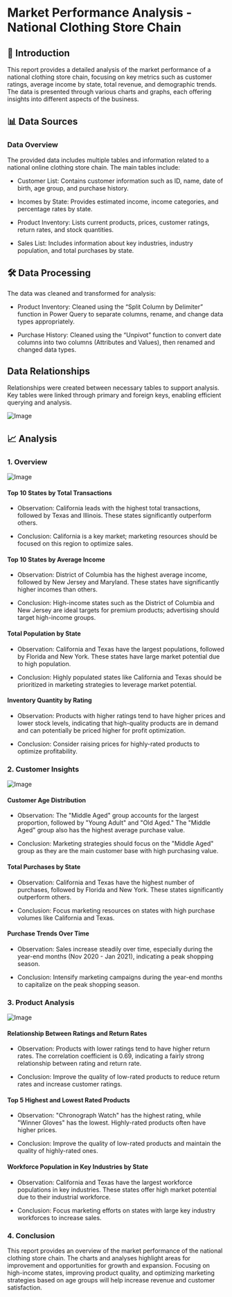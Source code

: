 # Market Performance Analysis - National Clothing Store Chain

## 📌 Introduction

This report provides a detailed analysis of the market performance of a national clothing store chain, focusing on key metrics such as customer ratings, average income by state, total revenue, and demographic trends. The data is presented through various charts and graphs, each offering insights into different aspects of the business.

## 📊 Data Sources

### Data Overview
The provided data includes multiple tables and information related to a national online clothing store chain. The main tables include:

- Customer List: Contains customer information such as ID, name, date of birth, age group, and purchase history.

- Incomes by State: Provides estimated income, income categories, and percentage rates by state.

- Product Inventory: Lists current products, prices, customer ratings, return rates, and stock quantities.

- Sales List: Includes information about key industries, industry population, and total purchases by state.

## 🛠️ Data Processing

The data was cleaned and transformed for analysis:

- Product Inventory: Cleaned using the “Split Column by Delimiter” function in Power Query to separate columns, rename, and change data types appropriately.

- Purchase History: Cleaned using the “Unpivot” function to convert date columns into two columns (Attributes and Values), then renamed and changed data types.

## Data Relationships

Relationships were created between necessary tables to support analysis. Key tables were linked through primary and foreign keys, enabling efficient querying and analysis.

![Image](https://github.com/user-attachments/assets/f2cf9daa-ac0b-43de-b6a4-b0c58055ec36)

## 📈 Analysis

### 1. Overview

![Image](https://github.com/user-attachments/assets/d3da39a3-f2d0-4949-965c-cb8c0cb8d8b6)

####  Top 10 States by Total Transactions  

- Observation: California leads with the highest total transactions, followed by Texas and Illinois. These states significantly outperform others.

- Conclusion: California is a key market; marketing resources should be focused on this region to optimize sales.

####  Top 10 States by Average Income  

- Observation: District of Columbia has the highest average income, followed by New Jersey and Maryland. These states have significantly higher incomes than others.

- Conclusion: High-income states such as the District of Columbia and New Jersey are ideal targets for premium products; advertising should target high-income groups.

####  Total Population by State 

- Observation: California and Texas have the largest populations, followed by Florida and New York. These states have large market potential due to high population.

- Conclusion: Highly populated states like California and Texas should be prioritized in marketing strategies to leverage market potential.

####  Inventory Quantity by Rating

- Observation: Products with higher ratings tend to have higher prices and lower stock levels, indicating that high-quality products are in demand and can potentially be priced higher for profit optimization.

- Conclusion: Consider raising prices for highly-rated products to optimize profitability.

### 2. Customer Insights

![Image](https://github.com/user-attachments/assets/c42b1cb0-3251-4b06-9bd1-527a0d18f2e6)

####  Customer Age Distribution  

- Observation: The "Middle Aged" group accounts for the largest proportion, followed by "Young Adult" and "Old Aged." The "Middle Aged" group also has the highest average purchase value.

- Conclusion: Marketing strategies should focus on the "Middle Aged" group as they are the main customer base with high purchasing value.

####  Total Purchases by State  

- Observation: California and Texas have the highest number of purchases, followed by Florida and New York. These states significantly outperform others.

- Conclusion: Focus marketing resources on states with high purchase volumes like California and Texas.

####  Purchase Trends Over Time  

- Observation: Sales increase steadily over time, especially during the year-end months (Nov 2020 - Jan 2021), indicating a peak shopping season.

- Conclusion: Intensify marketing campaigns during the year-end months to capitalize on the peak shopping season.

### 3. Product Analysis

![Image](https://github.com/user-attachments/assets/bb3aa83b-b535-4ac2-adb7-68a0570e6af1)

####  Relationship Between Ratings and Return Rates

- Observation: Products with lower ratings tend to have higher return rates. The correlation coefficient is 0.69, indicating a fairly strong relationship between rating and return rate.

- Conclusion: Improve the quality of low-rated products to reduce return rates and increase customer ratings.

####  Top 5 Highest and Lowest Rated Products

- Observation: "Chronograph Watch" has the highest rating, while "Winner Gloves" has the lowest. Highly-rated products often have higher prices.

- Conclusion: Improve the quality of low-rated products and maintain the quality of highly-rated ones.

####  Workforce Population in Key Industries by State

- Observation: California and Texas have the largest workforce populations in key industries. These states offer high market potential due to their industrial workforce.

- Conclusion: Focus marketing efforts on states with large key industry workforces to increase sales.

### 4. Conclusion

This report provides an overview of the market performance of the national clothing store chain. The charts and analyses highlight areas for improvement and opportunities for growth and expansion. Focusing on high-income states, improving product quality, and optimizing marketing strategies based on age groups will help increase revenue and customer satisfaction.
